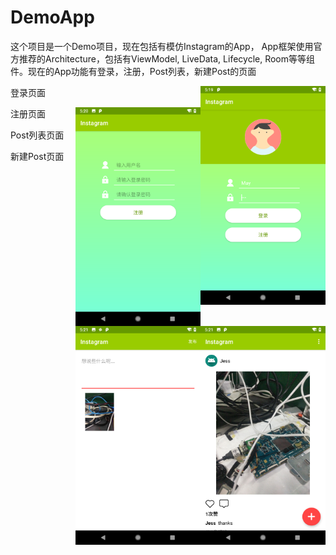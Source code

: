 # DemoApp

这个项目是一个Demo项目，现在包括有模仿Instagram的App， App框架使用官方推荐的Architecture，包括有ViewModel, LiveData,
Lifecycle, Room等等组件。现在的App功能有登录，注册，Post列表，新建Post的页面


登录页面
<img style="float: right;" src="images/login.png" width="200" height="350"/>

注册页面
<img style="float: right;" src="images/register.png" width="200" height="350"/>

Post列表页面
<img style="float: right;" src="images/post_list.png" width="200" height="350"/>

新建Post页面
<img style="float: right;" src="images/new_post.png" width="200" height="350"/>